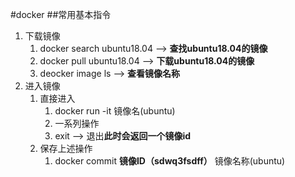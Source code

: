 #docker
##常用基本指令
1. 下载镜像
   1. docker search ubuntu18.04 --> **查找ubuntu18.04的镜像**
   2. docker pull ubuntu18.04 --> **下载ubuntu18.04的镜像**
   3. deocker image ls --> **查看镜像名称**
2. 进入镜像
   1. 直接进入
      1. docker run -it 镜像名(ubuntu) 
      2. 一系列操作
      3. exit --> 退出**此时会返回一个镜像id**
   2. 保存上述操作 
      1. docker commit **镜像ID（sdwq3fsdff）**  镜像名称(ubuntu)
